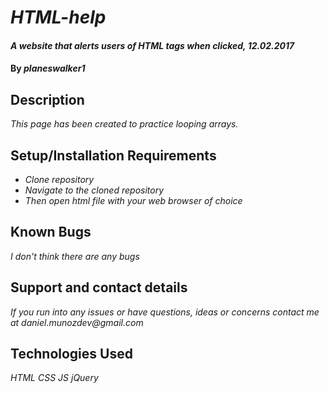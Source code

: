 # _HTML-help_

#### _A website that alerts users of HTML tags when clicked, 12.02.2017_

#### By _**planeswalker1**_

## Description

_This page has been created to practice looping arrays._

## Setup/Installation Requirements

* _Clone repository_
* _Navigate to the cloned repository_
* _Then open html file with your web browser of choice_

## Known Bugs

_I don't think there are any bugs_

## Support and contact details

_If you run into any issues or have questions, ideas or concerns contact me at daniel.munozdev@gmail.com_

## Technologies Used

_HTML_
_CSS_
_JS_
_jQuery_

